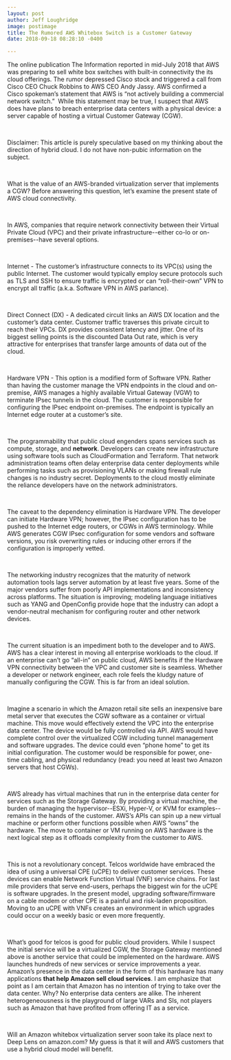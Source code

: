 ```yaml
---
layout: post
author: Jeff Loughridge
image: postimage
title: The Rumored AWS Whitebox Switch is a Customer Gateway
date: 2018-09-18 08:28:10 -0400

---
```

The online publication The Information reported in mid-July 2018 that AWS was preparing to sell white box switches with built-in connectivity the its cloud offerings. The rumor depressed Cisco stock and triggered a call from Cisco CEO Chuck Robbins to AWS CEO Andy Jassy. AWS confirmed a Cisco spokeman’s statement that AWS is “not actively building a commercial network switch.”  While this statement may be true, I suspect that AWS does have plans to breach enterprise data centers with a physical device: a server capable of hosting a virtual Customer Gateway (CGW).

 

Disclaimer: This article is purely speculative based on my thinking about the direction of hybrid cloud. I do not have non-pubic information on the subject.

 

What is the value of an AWS-branded virtualization server that implements a CGW? Before answering this question, let’s examine the present state of AWS cloud connectivity. 

 

In AWS, companies that require network connectivity between their Virtual Private Cloud (VPC) and their private infrastructure--either co-lo or on-premises--have several options.

 

Internet - The customer’s infrastructure connects to its VPC(s) using the public Internet. The customer would typically employ secure protocols such as TLS and SSH to ensure traffic is encrypted or can “roll-their-own” VPN to encrypt all traffic (a.k.a. Software VPN in AWS parlance). 

 

Direct Connect (DX) - A dedicated circuit links an AWS DX location and the customer’s data center. Customer traffic traverses this private circuit to reach their VPCs. DX provides consistent latency and jitter. One of its biggest selling points is the discounted Data Out rate, which is very attractive for enterprises that transfer large amounts of data out of the cloud.

 

Hardware VPN - This option is a modified form of Software VPN. Rather than having the customer manage the VPN endpoints in the cloud and on-premise, AWS manages a highly available Virtual Gateway (VGW) to terminate IPsec tunnels in the cloud. The customer is responsible for configuring the IPsec endpoint on-premises. The endpoint is typically an Internet edge router at a customer’s site.

 

The programmability that public cloud engenders spans services such as compute, storage, and **network**. Developers can create new infrastructure using software tools such as CloudFormation and Terraform. That network administration teams often delay enterprise data center deployments while performing tasks such as provisioning VLANs or making firewall rule changes is no industry secret. Deployments to the cloud mostly eliminate the reliance developers have on the network administrators.

 

The caveat to the dependency elimination is Hardware VPN. The developer can initiate Hardware VPN; however, the IPsec configuration has to be pushed to the Internet edge routers, or CGWs in AWS terminology. While AWS generates CGW IPsec configuration for some vendors and software versions, you risk overwriting rules or inducing other errors if the configuration is improperly vetted.

 

The networking industry recognizes that the maturity of network automation tools lags server automation by at least five years. Some of the major vendors suffer from poorly API implementations and inconsistency across platforms. The situation is improving; modeling language initiatives such as YANG and OpenConfig provide hope that the industry can adopt a vendor-neutral mechanism for configuring router and other network devices.

 

The current situation is an impediment both to the developer and to AWS. AWS has a clear interest in moving all enterprise workloads to the cloud. If an enterprise can’t go “all-in” on public cloud, AWS benefits if the Hardware VPN connectivity between the VPC and customer site is seamless. Whether a developer or network engineer, each role feels the kludgy nature of manually configuring the CGW. This is far from an ideal solution.

 

Imagine a scenario in which the Amazon retail site sells an inexpensive bare metal server that executes the CGW software as a container or virtual machine. This move would effectively extend the VPC into the enterprise data center. The device would be fully controlled via API. AWS would have complete control over the virtualized CGW including tunnel management and software upgrades. The device could even “phone home” to get its initial configuration. The customer would be responsible for power, one-time cabling, and physical redundancy (read: you need at least two Amazon servers that host CGWs).

 

AWS already has virtual machines that run in the enterprise data center for services such as the Storage Gateway. By providing a virtual machine, the burden of managing the hypervisor--ESXi, Hyper-V, or KVM for examples--remains in the hands of the customer. AWS’s APIs can spin up a new virtual machine or perform other functions possible when AWS “owns” the hardware. The move to container or VM running on AWS hardware is the next logical step as it offloads complexity from the customer to AWS.

 

This is not a revolutionary concept. Telcos worldwide have embraced the idea of using a universal CPE (uCPE) to deliver customer services. These devices can enable Network Function Virtual (VNF) service chains. For last mile providers that serve end-users, perhaps the biggest win for the uCPE is software upgrades. In the present model, upgrading software/firmware on a cable modem or other CPE is a painful and risk-laden proposition. Moving to an uCPE with VNFs creates an environment in which upgrades could occur on a weekly basic or even more frequently.

 

What’s good for telcos is good for public cloud providers. While I suspect the initial service will be a virtualized CGW, the Storage Gateway mentioned above is another service that could be implemented on the hardware. AWS launches hundreds of new services or service improvements a year. Amazon’s presence in the data center in the form of this hardware has many applications **that help Amazon sell cloud services**. I am emphasize that point as I am certain that Amazon has no intention of trying to take over the data center. Why? No enterprise data centers are alike. The inherent heterogeneousness is the playground of large VARs and SIs, not players such as Amazon that have profited from offering IT as a service.

 

Will an Amazon whitebox virtualization server soon take its place next to Deep Lens on amazon.com? My guess is that it will and AWS customers that use a hybrid cloud model will benefit.

 